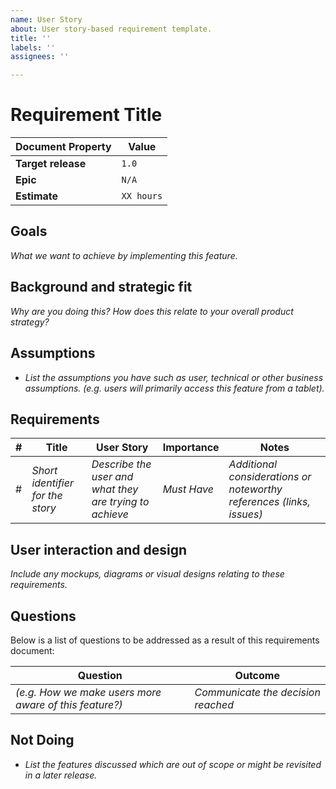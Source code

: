 ```yaml
---
name: User Story
about: User story-based requirement template.
title: ''
labels: ''
assignees: ''

---
```


# Requirement Title

Document Property | Value
----- | -----
**Target release** | `1.0`
**Epic** | `N/A`
**Estimate** | `XX hours`

## Goals
*What we want to achieve by implementing this feature.*

## Background and strategic fit
*Why are you doing this? How does this relate to your overall product strategy?*

## Assumptions
* *List the assumptions you have such as user, technical or other business assumptions. (e.g. users will primarily access this feature from a tablet).*

## Requirements
\# | Title | User Story | Importance | Notes
-----  | ----- | -----  | ----- | -----
\# | *Short identifier for the story* | *Describe the user and what they are trying to achieve* | *Must Have* | *Additional considerations or noteworthy references (links, issues)*


## User interaction and design
*Include any mockups, diagrams or visual designs relating to these requirements.*

## Questions
Below is a list of questions to be addressed as a result of this requirements document:

Question | Outcome
----- | -----
*(e.g. How we make users more aware of this feature?)* | *Communicate the decision reached*

## Not Doing
* *List the features discussed which are out of scope or might be revisited in a later release.*
